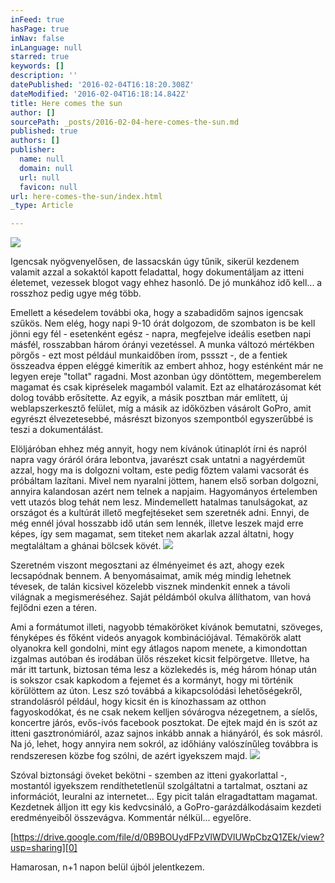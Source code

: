 ```yaml
---
inFeed: true
hasPage: true
inNav: false
inLanguage: null
starred: true
keywords: []
description: ''
datePublished: '2016-02-04T16:18:20.308Z'
dateModified: '2016-02-04T16:18:14.842Z'
title: Here comes the sun
author: []
sourcePath: _posts/2016-02-04-here-comes-the-sun.md
published: true
authors: []
publisher:
  name: null
  domain: null
  url: null
  favicon: null
url: here-comes-the-sun/index.html
_type: Article

---
```

![](https://the-grid-user-content.s3-us-west-2.amazonaws.com/d953229e-6804-49a0-a108-9d46652c746a.jpg)

Igencsak nyögvenyelősen, de lassacskán úgy tűnik, sikerül kezdenem valamit azzal a sokaktól kapott feladattal, hogy dokumentáljam az itteni életemet, vezessek blogot vagy ehhez hasonló. De jó munkához idő kell... a rosszhoz pedig ugye még több.

Emellett a késedelem további oka, hogy a szabadidőm sajnos igencsak szűkös. Nem elég, hogy napi 9-10 órát dolgozom, de szombaton is be kell jönni egy fél - esetenként egész - napra, megfejelve ideális esetben napi másfél, rosszabban három órányi vezetéssel. A munka változó mértékben pörgős - ezt most például munkaidőben írom, pssszt -, de a fentiek összeadva éppen eléggé kimerítik az embert ahhoz, hogy esténként már ne legyen ereje "tollat" ragadni. Most azonban úgy döntöttem, megemberelem magamat és csak kipréselek magamból valamit. Ezt az elhatározásomat két dolog tovább erősítette. Az egyik, a másik posztban már említett, új weblapszerkesztő felület, míg a másik az időközben vásárolt GoPro, amit egyrészt élvezetesebbé, másrészt bizonyos szempontból egyszerűbbé is teszi a dokumentálást.

Elöljáróban ehhez még annyit, hogy nem kívánok útinaplót írni és napról napra vagy óráról órára lebontva, javarészt csak untatni a nagyérdeműt azzal, hogy ma is dolgozni voltam, este pedig főztem valami vacsorát és próbáltam lazítani. Mivel nem nyaralni jöttem, hanem első sorban dolgozni, annyira kalandosan azért nem telnek a napjaim. Hagyományos értelemben vett utazós blog tehát nem lesz. Mindemellett hatalmas tanulságokat, az országot és a kultúrát illető megfejtéseket sem szeretnék adni. Ennyi, de még ennél jóval hosszabb idő után sem lennék, illetve leszek majd erre képes, így sem magamat, sem titeket nem akarlak azzal áltatni, hogy megtaláltam a ghánai bölcsek kövét.
![](https://the-grid-user-content.s3-us-west-2.amazonaws.com/09350ed4-23b0-4590-a58f-564d8a394d34.jpg)

Szeretném viszont megosztani az élményeimet és azt, ahogy ezek lecsapódnak bennem. A benyomásaimat, amik még mindig lehetnek tévesek, de talán kicsivel közelebb visznek mindenkit ennek a távoli világnak a megismeréséhez. Saját példámból okulva állíthatom, van hová fejlődni ezen a téren.

Ami a formátumot illeti, nagyobb témaköröket kívánok bemutatni, szöveges, fényképes és főként videós anyagok kombinációjával. Témakörök alatt olyanokra kell gondolni, mint egy átlagos napom menete, a kimondottan izgalmas autóban és irodában ülős részeket kicsit felpörgetve. Illetve, ha már itt tartunk, biztosan téma lesz a közlekedés is, még három hónap után is sokszor csak kapkodom a fejemet és a kormányt, hogy mi történik körülöttem az úton. Lesz szó továbbá a kikapcsolódási lehetőségekről, strandolásról például, hogy kicsit én is kínozhassam az otthon fagyoskodókat, és ne csak nekem kelljen sóvárogva nézegetnem, a síelős, koncertre járós, evős-ivós facebook posztokat. De ejtek majd én is szót az itteni gasztronómiáról, azaz sajnos inkább annak a hiányáról, és sok másról. Na jó, lehet, hogy annyira nem sokról, az időhiány valószínűleg továbbra is rendszeresen közbe fog szólni, de azért igyekszem majd.
![](https://s3-us-west-2.amazonaws.com/the-grid-img/p/db27312ba804ff4fbae1c3565fd354b70424cd5c.jpg)

Szóval biztonsági öveket bekötni - szemben az itteni gyakorlattal -, mostantól igyekszem rendíthetetlenül szolgáltatni a tartalmat, osztani az információt, leuralni az internetet... Egy picit talán elragadtattam magamat.  
Kezdetnek álljon itt egy kis kedvcsináló, a GoPro-garázdálkodásaim kezdeti eredményeiből összevágva. Kommentár nélkül... egyelőre.

[https://drive.google.com/file/d/0B9BOUydFPzVlWDVlUWpCbzQ1ZEk/view?usp=sharing][0]

Hamarosan, n+1 napon belül újból jelentkezem.


[0]: https://drive.google.com/file/d/0B9BOUydFPzVlWDVlUWpCbzQ1ZEk/view?usp=sharing